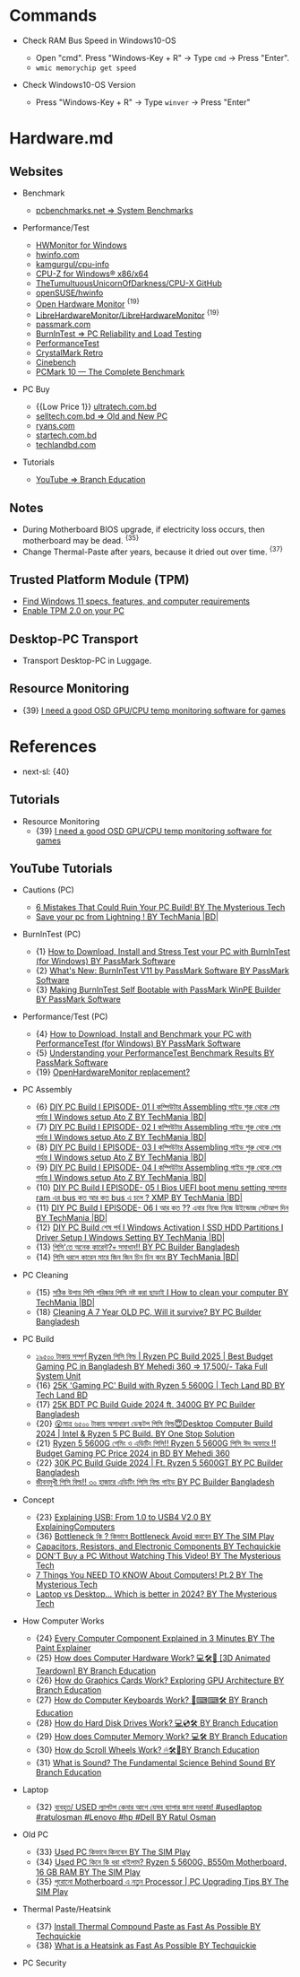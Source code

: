 # Commands

* Check RAM Bus Speed in Windows10-OS
  * Open "cmd". Press "Windows-Key + R" -> Type `cmd` -> Press "Enter".
  * `wmic memorychip get speed`

* Check Windows10-OS Version
  * Press "Windows-Key + R" -> Type `winver` -> Press "Enter"

# Hardware.md

## Websites

* Benchmark
  * [pcbenchmarks.net => System Benchmarks](https://www.pcbenchmarks.net/)

* Performance/Test
  * [HWMonitor for Windows](https://www.cpuid.com/softwares/hwmonitor.html)
  * [hwinfo.com](https://www.hwinfo.com/)
  * [kamgurgul/cpu-info](https://github.com/kamgurgul/cpu-info)
  * [CPU-Z for Windows® x86/x64](https://www.cpuid.com/softwares/cpu-z.html)
  * [TheTumultuousUnicornOfDarkness/CPU-X GitHub](https://github.com/TheTumultuousUnicornOfDarkness/CPU-X)
  * [openSUSE/hwinfo](https://github.com/openSUSE/hwinfo)
  * [Open Hardware Monitor](https://openhardwaremonitor.org/) <sup>{19}</sup>
  * [LibreHardwareMonitor/LibreHardwareMonitor](https://github.com/LibreHardwareMonitor/LibreHardwareMonitor) <sup>{19}</sup>
  * [passmark.com](https://www.passmark.com/)
  * [BurnInTest => PC Reliability and Load Testing](https://www.passmark.com/products/burnintest/index.php)
  * [PerformanceTest](https://www.passmark.com/products/performancetest/index.php)
  * [CrystalMark Retro](https://crystalmark.info/en/software/crystalmarkretro/)
  * [Cinebench](https://www.maxon.net/en/cinebench)
  * [PCMark 10 — The Complete Benchmark](https://benchmarks.ul.com/pcmark10)

* PC Buy
  * {{Low Price 1}} [ultratech.com.bd](https://www.ultratech.com.bd/)
  * [selltech.com.bd => Old and New PC](https://selltech.com.bd/)
  * [ryans.com](https://www.ryans.com/)
  * [startech.com.bd](https://www.startech.com.bd/)
  * [techlandbd.com](https://www.techlandbd.com/)

* Tutorials
  * [YouTube => Branch Education](https://www.youtube.com/@BranchEducation/videos)

## Notes

* During Motherboard BIOS upgrade, if electricity loss occurs, then motherboard may be dead. <sup>{35}</sup>
* Change Thermal-Paste after years, because it dried out over time. <sup>{37}</sup>

## Trusted Platform Module (TPM)

* [Find Windows 11 specs, features, and computer requirements](https://www.microsoft.com/en-us/windows/windows-11-specifications)
* [Enable TPM 2.0 on your PC](https://support.microsoft.com/en-us/windows/enable-tpm-2-0-on-your-pc-1fd5a332-360d-4f46-a1e7-ae6b0c90645c)

## Desktop-PC Transport

* Transport Desktop-PC in Luggage.

## Resource Monitoring

* {39} [I need a good OSD GPU/CPU temp monitoring software for games](https://www.reddit.com/r/pcgamingtechsupport/comments/i8c3f7/i_need_a_good_osd_gpucpu_temp_monitoring_software/)

# References

* next-sl: {40}

## Tutorials

* Resource Monitoring
  * {39} [I need a good OSD GPU/CPU temp monitoring software for games](https://www.reddit.com/r/pcgamingtechsupport/comments/i8c3f7/i_need_a_good_osd_gpucpu_temp_monitoring_software/)

## YouTube Tutorials
  
* Cautions (PC)
  * [6 Mistakes That Could Ruin Your PC Build! BY The Mysterious Tech](https://www.youtube.com/watch?v=GR9UgR3-VtY)
  * [Save your pc from Lightning ! BY TechMania |BD|](https://www.youtube.com/watch?v=JubA4DCjArY)

* BurnInTest (PC)
  * {1} [How to Download, Install and Stress Test your PC with BurnInTest (for Windows) BY PassMark Software](https://www.youtube.com/watch?v=J-Yv0Y4kLvA)
  * {2} [What's New: BurnInTest V11 by PassMark Software BY PassMark Software](https://www.youtube.com/watch?v=1bc987U8ENI)
  * {3} [Making BurnInTest Self Bootable with PassMark WinPE Builder BY PassMark Software](https://www.youtube.com/watch?v=ZSuQfgfkZqc)

* Performance/Test (PC)
  * {4} [How to Download, Install and Benchmark your PC with PerformanceTest (for Windows) BY PassMark Software](https://www.youtube.com/watch?v=z4_INks-vlM)
  * {5} [Understanding your PerformanceTest Benchmark Results BY PassMark Software](https://www.youtube.com/watch?v=HaB7on8b6jY)
  * {19} [OpenHardwareMonitor replacement?](https://www.reddit.com/r/buildapc/comments/enzh2a/openhardwaremonitor_replacement/)

* PC Assembly
  * {6} [DIY PC Build I EPISODE- 01 I কম্পিউটার Assembling গাইড শুরু থেকে শেষ পর্যন্ত I Windows setup Ato Z BY TechMania |BD|](https://www.youtube.com/watch?v=PfiQb8pca10)
  * {7} [DIY PC Build I EPISODE- 02 I কম্পিউটার Assembling গাইড শুরু থেকে শেষ পর্যন্ত I Windows setup Ato Z BY TechMania |BD|](https://www.youtube.com/watch?v=9WLjJWtA27s)
  * {8} [DIY PC Build I EPISODE- 03 I কম্পিউটার Assembling গাইড শুরু থেকে শেষ পর্যন্ত I Windows setup Ato Z BY TechMania |BD|](https://www.youtube.com/watch?v=5TwzXdBIPDY)
  * {9} [DIY PC Build I EPISODE- 04 I কম্পিউটার Assembling গাইড শুরু থেকে শেষ পর্যন্ত I Windows setup Ato Z BY TechMania |BD|](https://www.youtube.com/watch?v=zLIzyP6MMBA)
  * {10} [DIY PC Build I EPISODE- 05 I Bios UEFI boot menu setting আপনার ram এর bus কত আর কত bus এ চলে ? XMP BY TechMania |BD|](https://www.youtube.com/watch?v=RHcxFzqEYSg)
  * {11} [DIY PC Build I EPISODE- 06 I আর কত ?? এবার নিজে নিজে উইন্ডোজ সেটআপ দিন BY TechMania |BD|](https://www.youtube.com/watch?v=B9M4t8ujeis)
  * {12} [DIY PC Build শেষ পর্ব I Windows Activation I SSD HDD Partitions I Driver Setup I Windows Setting BY TechMania |BD|](https://www.youtube.com/watch?v=8nm4KT86ilI)
  * {13} [পিসি'তে অনেক কারেন্ট?💀 সমাধান!! BY PC Builder Bangladesh](https://www.youtube.com/watch?v=T_r6Ok64bVM)
  * {14} [পিসি ধরলে কারেন মারে জিন জিন চিন চিন করে BY TechMania |BD|](https://www.youtube.com/watch?v=JPQiiKvrzKM)
    
* PC Cleaning
  * {15} [সঠিক উপায় পিসি পরিষ্কার পিসি নষ্ট করা ছাড়াই I How to clean your computer BY TechMania |BD|](https://www.youtube.com/watch?v=rVOH06pTFK8)
  * {18} [Cleaning A 7 Year OLD PC, Will it survive? BY PC Builder Bangladesh](https://www.youtube.com/watch?v=vuDVLL98VGo)

* PC Build
  * [১৯৫০০ টাকায় সম্পূর্ণ Ryzen পিসি বিল্ড | Ryzen PC Build 2025 | Best Budget Gaming PC in Bangladesh BY Mehedi 360 => 17,500/- Taka Full System Unit](https://www.youtube.com/watch?v=qraoEA35zVA)
  * {16} [25K 'Gaming PC' Build with Ryzen 5 5600G | Tech Land BD BY Tech Land BD](https://www.youtube.com/watch?v=PpDiq_sbfD0)
  * {17} [25K BDT PC Build Guide 2024 ft. 3400G BY PC Builder Bangladesh](https://www.youtube.com/watch?v=2Q5Z6Z-5bQI)
  * {20} [😮মাত্র ৬৫০০ টাকায় অসাধারণ ডেস্কটপ পিসি বিল্ড😇Desktop Computer Build 2024 | Intel & Ryzen 5 PC Build. BY One Stop Solution](https://www.youtube.com/watch?v=4po92vuAoj0)
  * {21} [Ryzen 5 5600G গেমিং ও এডিটিং পিসি!! Ryzen 5 5600G পিসি ঈদ অফারে !! Budget Gaming PC Price 2024 in BD BY Mehedi 360](https://www.youtube.com/watch?v=bcluydueK4o)
  * {22} [30K PC Build Guide 2024 | Ft. Ryzen 5 5600GT BY PC Builder Bangladesh](https://www.youtube.com/watch?v=qAr_xoQRvmA)
  * [জীবনমুখী পিসি বিল্ড!! ৩০ হাজারে এডিটিং পিসি বিল্ড গাইড BY PC Builder Bangladesh](https://www.youtube.com/watch?v=EfXj6pJ4n7o)

* Concept
  * {23} [Explaining USB: From 1.0 to USB4 V2.0 BY ExplainingComputers](https://www.youtube.com/watch?v=PctX3kcTj5U)
  * {36} [Bottleneck কি ? কিভাবে Bottleneck Avoid করবেন BY The SIM Play](https://www.youtube.com/watch?v=kyW_f0_wtNk)
  * [Capacitors, Resistors, and Electronic Components BY Techquickie](https://www.youtube.com/watch?v=OEL5laB3hfU)
  * [DON'T Buy a PC Without Watching This Video! BY The Mysterious Tech](https://www.youtube.com/watch?v=bjvM3DJENbA)
  * [7 Things You NEED TO KNOW About Computers! Pt.2 BY The Mysterious Tech](https://www.youtube.com/watch?v=1Ec7xF5ODhE)
  * [Laptop vs Desktop... Which is better in 2024? BY The Mysterious Tech](https://www.youtube.com/watch?v=zqh9XrE71rI)

* How Computer Works
  * {24} [Every Computer Component Explained in 3 Minutes BY The Paint Explainer](https://www.youtube.com/watch?v=OdziYWEkDIM)
  * {25} [How does Computer Hardware Work? 💻🛠🔬 [3D Animated Teardown] BY Branch Education](https://www.youtube.com/watch?v=d86ws7mQYIg)
  * {26} [How do Graphics Cards Work? Exploring GPU Architecture BY Branch Education](https://www.youtube.com/watch?v=h9Z4oGN89MU)
  * {27} [How do Computer Keyboards Work? 🤔⌨⌨🛠 BY Branch Education](https://www.youtube.com/watch?v=h-NM1xSSzHQ)
  * {28} [How do Hard Disk Drives Work? 💻💿🛠 BY Branch Education](https://www.youtube.com/watch?v=wtdnatmVdIg)
  * {29} [How does Computer Memory Work? 💻🛠 BY Branch Education](https://www.youtube.com/watch?v=7J7X7aZvMXQ)
  * {30} [How do Scroll Wheels Work? 🖱🛠🔬BY Branch Education](https://www.youtube.com/watch?v=-HVKm5fIUA8)
  * {31} [What is Sound? The Fundamental Science Behind Sound BY Branch Education](https://www.youtube.com/watch?v=24yESm63tSY)

* Laptop
  * {32} [ব্যবহৃত/ USED ল্যাপটপ কেনার আগে যেসব ব্যাপার জানা দরকার! #usedlaptop #ratulosman #Lenovo #hp #Dell BY Ratul Osman](https://www.youtube.com/watch?v=GmG4TL7F5ZI)

* Old PC
  * {33} [Used PC কিভাবে কিনবেন BY The SIM Play](https://www.youtube.com/watch?v=6jgloNXELwo)
  * {34} [Used PC কিনে কি ধরা খাইলাম? Ryzen 5 5600G, B550m Motherboard, 16 GB RAM BY The SIM Play](https://www.youtube.com/watch?v=eX4HlQNuI8M)
  * {35} [পুরোনো Motherboard এ নতুন Processor | PC Upgrading Tips BY The SIM Play](https://www.youtube.com/watch?v=DXvQxMTolGg)

* Thermal Paste/Heatsink
  * {37} [Install Thermal Compound Paste as Fast As Possible BY Techquickie](https://www.youtube.com/watch?v=Q2p6Hk4IfqI)
  * {38} [What is a Heatsink as Fast As Possible BY Techquickie](https://www.youtube.com/watch?v=tX2VKEesUiE)

* PC Security
